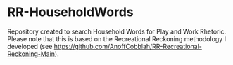 # RR-HouseholdWords
Repository created to search Household Words for Play and Work Rhetoric. Please note that this is based on the Recreational Reckoning methodology I developed (see https://github.com/AnoffCobblah/RR-Recreational-Reckoning-Main).

